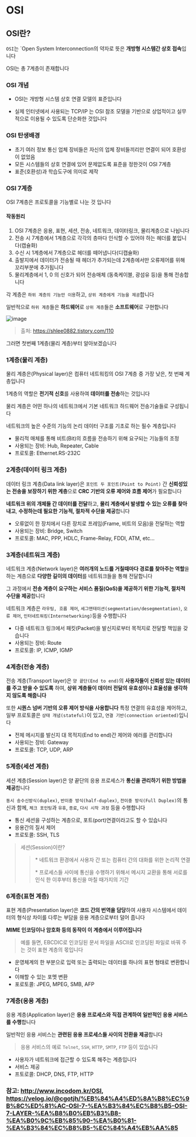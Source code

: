 # OSI

## OSI란?

`OSI`는 `Open System Interconnection의 약자로 뜻은 **개방형 시스템간 상호 접속**입니다

OSI는 총 7계층이 존재합니다

### OSI 개념

* OSI는 개방형 시스템 상호 연결 모델의 표준입니다

* 실제 인터넷에서 사용되는 TCP/IP 는 OSI 참조 모델을 기반으로 상업적이고 실무적으로 이용될 수 있도록 단순화한 것입니다

### OSI 탄생배경

* 초기 여러 정보 통신 업체 장비들은 자신의 업체 장비들끼리만 연결이 되어 호환성이 없었음
* 모든 시스템들의 상호 연결에 있어 문제없도록 표준을 정한것이 OSI 7계층
* 표준(호환성)과 학습도구에 의미로 제작

### OSI 7계층

OSI 7계층은 프로토콜을 기능별로 나눈 것 입니다

#### 작동원리
1. OSI 7계층은 응용, 표현, 세션, 전송, 네트워크, 데이터링크, 물리계층으로 나뉩니다
2. 전송 시 7계층에서 1계층으로 각각의 층마다 인식할 수 있어야 하는 헤더를 붙입니다(캡슐화)
3. 수신 시 1계층에서 7계층으로 헤더를 떼어냅니다(디캡슐화)
4. 출발지에서 데이터가 전송될 때 헤더가 추가되는데 2계층에서만 오류제어를 위해 꼬리부분에 추가됩니다
5. 물리계층에서 1, 0 의 신호가 되어 전송매체 (동축케이블, 광섬유 등)을 통해 전송합니다

각 계층은 `하위 계층의 기능만 이용`하고, `상위 계층에게 기능을 제공`합니다

일반적으로 `하위 계층`들은 **하드웨어**로 `상위 계층`들은 **소프트웨어**로 구현합니다

![image](https://velog.velcdn.com/images/cgotjh/post/52907c8c-c149-4943-ad21-3996f44f912f/995EFF355B74179035.jpg)
> 출처: https://shlee0882.tistory.com/110

그러면 첫번째 1계층(물리 계층)부터 알아보겠습니다

### 1계층(물리 계층)

물리 계층은(Physical layer)은 컴퓨터 네트워킹의 OSI 7계층 중 가장 낮은, 첫 번째 계층입니다

1계층의 역할은 **전기적 신호**를 사용하여 **데이터를 전송**하는 것입니다

물리 계층은 어떤 하나의 네트워크에서 기본 네트워크 하드웨어 전송기술들로 구성됩니다

네트워크의 높은 수준의 기능의 논리 데이터 구조를 기초로 하는 필수 계층입니다

* 물리적 매체를 통해 비트(Bit)의 흐름을 전송하기 위해 요구되는 기능들의 조정
* 사용되는 장비: Hub, Repeater, Cable
* 프로토콜: Ethernet.RS-232C

### 2계층(데이터 링크 계층)

데이터 링크 계층(Data link layer)은 `포인트 두 포인트(Point to Point)` 간 **신뢰성있는 전송을 보장하기 위한 계층**으로 **CRC 기반의 오류 제어와 흐름 제어**가 필요합니다

**네트워크 위의 개체들 간 데이터를 전달**하고, **물리 계층에서 발생할 수 있는 오류를 찾아 내고**, **수정하는데 필요한 기능적, 절차적 수단을 제공**합니다

* 오류없이 한 장치에서 다른 장치로 프레임(Frame, 비트의 모음)을 전달하는 역할
* 사용되는 장비: Bridge, Switch
* 프로토콜: MAC, PPP, HDLC, Frame-Relay, FDDI, ATM, etc...

### 3계층(네트워크 계층)
네트워크 계층(Network layer)은 **여러개의 노드를 거칠때마다 경로를 찾아주는 역할**을 하는 계층으로 **다양한 길이의 데이터**를 네트워크들을 통해 전달합니다

그 과정에서 **전송 계층이 요구하는 서비스 품질(QoS)을 제공하기 위한 기능적, 절차적 수단을 제공**합니다

네트워크 계층은 `라우팅, 흐름 제어`, `세그맨테이션(segmentation/desegmentation)`, `오류 제어`, `인터네트워킹(Internetworking)`등을 수행합니다

* 다중 네트워크 링크에서 패킷(Packet)을 발신지로부터 목적지로 전달할 책임을 갖습니다
* 사용되는 장비: Route
* 프로토콜: IP, ICMP, IGMP

### 4계층(전송 계층)

전송 계층(Transport layer)은 `양 끝단(End to end)`의 **사용자들이 신뢰성 있는 데이터를 주고 받을 수 있도록** 하여, **상위 계층들이 데이터 전달의 유효성이나 효율성을 생각하지 않도록 해줍니다**

또한 **시퀀스 넘버 기반의 오류 제어 방식을 사용합니다** 특정 연결의 유효성을 제어하고, 일부 프로토콜은 `상태 개념(stateful)`이 있고, `연결 기반(connection oriented)`입니다

* 전체 메시지를 발신지 대 목적지(End to end)간 제어와 에러를 관리합니다
* 사용되는 장비: Gateway
* 프로토콜: TCP, UDP, ARP

### 5계층(세션 계층)
세션 계층(Session layer)은 양 끝단의 응용 프로세스가 **통신을 관리하기 위한 방법을 제공**합니다

`동시 송수신방식(duplex)`, `반이중 방식(half-duplex)`, `전이중 방식(Full Duplex)`의 통신과 함께, `체크 포인팅`과 `유휴`, `종료`, `다시 시작 과정` 등을 수행합니다

* 통신 세션을 구성하는 계층으로, 포트(port)연결이라고도 할 수 있습니다
* 응용간의 질서 제어
* 프로토콜: SSH, TLS

> 세션(Session)이란?
>>  \* 네트워크 환경에서 사용자 간 또는 컴퓨터 간의 대화를 위한 논리적 연결
>>
>> \* 프로세스들 사이에 통신을 수행하기 위해서 메시지 교환을 통해 서로를 인식 한 이후부터 통신을 마칠 때가지의 기간

### 6계층(표현 계층)

표현 계층(Presentation layer)은 **코드 간의 번역을 담당**하여 사용자 시스템에서 데이터의 형식상 차이를 다루는 부담을 응용 계층으로부터 덜어 줍니다

**MIME 인코딩이나 암호화 등의 동작이 이 계층에서 이루어집니다**

> 예를 들면, EBCDIC로 인코딩된 문서 파일을 ASCII로 인코딩된 파일로 바꿔 주는 것이 표현 계층의 몫입니다

* 운영체계의 한 부분으로 입력 또는 출력되는 데이터를 하나의 표현 형태로 변환합니다
* 이해할 수 있는 포멧 변환
* 포로토콜: JPEG, MPEG, SMB, AFP

### 7계층(응용 계층)

응용 계층(Application layer)은 **응용 프로세스와 직접 관계하여 일반적인 응용 서비스를 수행**합니다

일반적인 응용 서비스는 **관련된 응용 프로세스들 사이의 전환을 제공**합니다

> 응용 서비스의 예로 `Telnet`, `SSH`, `HTTP`, `SMTP`, `FTP` 등이 있습니다

* 사용자가 네트워크에 접근할 수 있도록 해주는 계층입니다
* 서비스 제공
* 프토로콜: DHCP, DNS, FTP, HTTP

### 참고: http://www.incodom.kr/OSI, https://velog.io/@cgotjh/%EB%84%A4%ED%8A%B8%EC%9B%8C%ED%81%AC-OSI-7-%EA%B3%84%EC%B8%B5-OSI-7-LAYER-%EA%B8%B0%EB%B3%B8-%EA%B0%9C%EB%85%90-%EA%B0%81-%EA%B3%84%EC%B8%B5-%EC%84%A4%EB%AA%85
